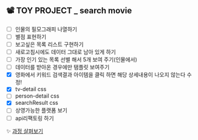 ## 📽 TOY PROJECT _ search movie 
- [ ] 인물의 필모그래피 나열하기
- [ ] 별점 표현하기
- [ ] 보고싶은 목록 리스트 구현하기
- [ ] 새로고침시에도 데이터 그대로 남아 있게 하기 
- [ ] 가장 인기 있는 목록 선별 해서 5개 보여 주기(인물에서)
- [ ] 데이터를 받아온 경우에만 탬플릿 보여주기
- [x] 영화에서 키워드 검색결과 아이템을 클릭 하면 해당 상세내용이 나오지 않는다 수정!
- [x] tv-detail css
- [ ] person-detail css
- [x] searchResult css
- [ ] 상영가능한 플랫폼 보기
- [ ] api리팩토링 하기

✨ [과정 살펴보기](https://github.com/gay0ung/Vue/commit/e30ecaa929754b0941b4e112002f3bab8f758b01)


